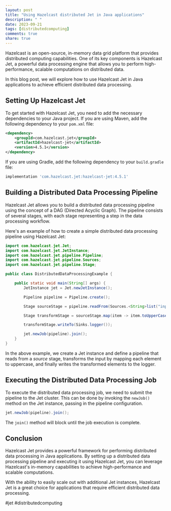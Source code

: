```yaml
---
layout: post
title: "Using Hazelcast distributed Jet in Java applications"
description: " "
date: 2023-09-21
tags: [distributedcomputing]
comments: true
share: true
---
```


Hazelcast is an open-source, in-memory data grid platform that provides distributed computing capabilities. One of its key components is Hazelcast Jet, a powerful data processing engine that allows you to perform high-performance, scalable computations on distributed data.

In this blog post, we will explore how to use Hazelcast Jet in Java applications to achieve efficient distributed data processing.

## Setting Up Hazelcast Jet

To get started with Hazelcast Jet, you need to add the necessary dependencies to your Java project. If you are using Maven, add the following dependency to your `pom.xml` file:

```xml
<dependency>
    <groupId>com.hazelcast.jet</groupId>
    <artifactId>hazelcast-jet</artifactId>
    <version>4.5.1</version>
</dependency>
```

If you are using Gradle, add the following dependency to your `build.gradle` file:

```groovy
implementation 'com.hazelcast.jet:hazelcast-jet:4.5.1'
```

## Building a Distributed Data Processing Pipeline

Hazelcast Jet allows you to build a distributed data processing pipeline using the concept of a DAG (Directed Acyclic Graph). The pipeline consists of several stages, with each stage representing a step in the data processing workflow.

Here's an example of how to create a simple distributed data processing pipeline using Hazelcast Jet:

```java
import com.hazelcast.jet.Jet;
import com.hazelcast.jet.JetInstance;
import com.hazelcast.jet.pipeline.Pipeline;
import com.hazelcast.jet.pipeline.Sources;
import com.hazelcast.jet.pipeline.Stage;

public class DistributedDataProcessingExample {

    public static void main(String[] args) {
        JetInstance jet = Jet.newJetInstance();

        Pipeline pipeline = Pipeline.create();

        Stage sourceStage = pipeline.readFrom(Sources.<String>list("inputList"));

        Stage transformStage = sourceStage.map(item -> item.toUpperCase());

        transformStage.writeTo(Sinks.logger());

        jet.newJob(pipeline).join();
    }
}
```

In the above example, we create a Jet instance and define a pipeline that reads from a *source* stage, transforms the input by mapping each element to uppercase, and finally writes the transformed elements to the logger.

## Executing the Distributed Data Processing Job

To execute the distributed data processing job, we need to submit the pipeline to the Jet cluster. This can be done by invoking the `newJob()` method on the Jet instance, passing in the pipeline configuration.

```java
jet.newJob(pipeline).join();
```

The `join()` method will block until the job execution is complete.

## Conclusion

Hazelcast Jet provides a powerful framework for performing distributed data processing in Java applications. By setting up a distributed data processing pipeline and executing it using Hazelcast Jet, you can leverage Hazelcast's in-memory capabilities to achieve high-performance and scalable computations.

With the ability to easily scale out with additional Jet instances, Hazelcast Jet is a great choice for applications that require efficient distributed data processing.

#jet #distributedcomputing